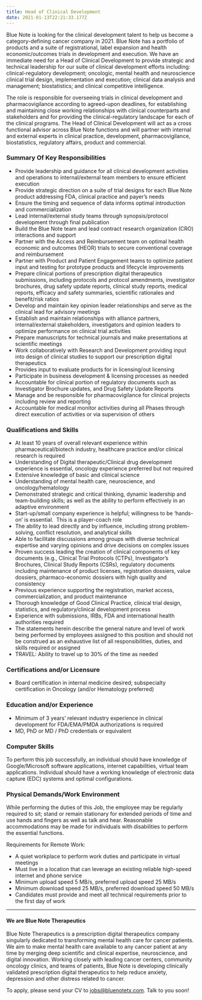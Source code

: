 ```yaml
---
title: Head of Clinical Development
date: 2021-01-13T22:21:33.177Z
---
```

Blue Note is looking for the clinical development talent to help us become a category-defining cancer company in 2021. Blue Note has a portfolio of products and a suite of registrational, label expansion and health economic/outcomes trials in development and execution. We have an immediate need for a Head of Clinical Development to provide strategic and technical leadership for our suite of clinical development efforts including: clinical-regulatory development; oncologic, mental health and neuroscience clinical trial design, implementation and execution; clinical data analysis and management; biostatistics; and clinical competitive intelligence. 

The role is responsible for overseeing trials in clinical development and pharmacovigilance according to agreed-upon deadlines, for establishing and maintaining close working relationships with clinical counterparts and stakeholders and for providing the clinical-regulatory landscape for each of the clinical programs. The Head of Clinical Development will act as a cross functional advisor across Blue Note functions and will partner with internal and external experts in clinical practice, development, pharmacovigilance, biostatistics, regulatory affairs, product and commercial. 

### Summary Of Key Responsibilities

* Provide leadership and guidance for all clinical development activities and operations to internal/external team members to ensure efficient execution
* Provide strategic direction on a suite of trial designs for each Blue Note product addressing FDA, clinical practice and payer’s needs
* Ensure the timing and sequence of data informs optimal introduction and commercialization
* Lead internal/external study teams through synopsis/protocol development through final publication
* Build the Blue Note team and lead contract research organization (CRO) interactions and support
* Partner with the Access and Reimbursement team on optimal health economic and outcomes (HEOR) trials to secure conventional coverage and reimbursement
* Partner with Product and Patient Engagement teams to optimize patient input and testing for prototype products and lifecycle improvements
* Prepare clinical portions of prescription digital therapeutics submissions, including protocols and protocol amendments, investigator brochures, drug safety update reports, clinical study reports, medical reports, efficacy and safety summaries, scientific rationales and benefit/risk ratios
* Develop and maintain key opinion leader relationships and serve as the clinical lead for advisory meetings
* Establish and maintain relationships with alliance partners, internal/external stakeholders, investigators and opinion leaders to optimize performance on clinical trial activities
* Prepare manuscripts for technical journals and make presentations at scientific meetings
* Work collaboratively with Research and Development providing input into design of clinical studies to support our prescription digital therapeutics
* Provides input to evaluate products for in licensing/out licensing
* Participate in business development & licensing processes as needed
* Accountable for clinical portion of regulatory documents such as Investigator Brochure updates, and Drug Safety Update Reports
* Manage and be responsible for pharmacovigilance for clinical projects including review and reporting
* Accountable for medical monitor activities during all Phases through direct execution of activities or via supervision of others

### Qualifications and Skills

* At least 10 years of overall relevant experience within pharmaceutical/biotech industry, healthcare practice and/or clinical research is required
* Understanding of Digital therapeutic/Clinical drug development experience is essential, oncology experience preferred but not required
* Extensive knowledge of basic and clinical science
* Understanding of mental health care, neuroscience, and oncology/hematology 
* Demonstrated strategic and critical thinking, dynamic leadership and team-building skills; as well as the ability to perform effectively in an adaptive environment
* Start-up/small company experience is helpful; willingness to be ‘hands-on’ is essential.  This is a player-coach role
* The ability to lead directly and by influence, including strong problem-solving, conflict resolution, and analytical skills
* Able to facilitate discussions among groups with diverse technical expertise and varying opinions and drive decisions on complex issues
* Proven success leading the creation of clinical components of key documents (e.g., Clinical Trial Protocols (CTPs), Investigator’s Brochures, Clinical Study Reports (CSRs), regulatory documents including maintenance of product licenses, registration dossiers, value dossiers, pharmaco-economic dossiers with high quality and consistency
* Previous experience supporting the registration, market access, commercialization, and product maintenance
* Thorough knowledge of Good Clinical Practice, clinical trial design, statistics, and regulatory/clinical development process
* Experience with submissions, IRBs, FDA and international health authorities required
* The statements herein describe the general nature and level of work being performed by employees assigned to this position and should not be construed as an exhaustive list of all responsibilities, duties, and skills required or assigned
* TRAVEL: Ability to travel up to 30% of the time as needed

### Certifications and/or Licensure

* Board certification in internal medicine desired; subspecialty certification in Oncology (and/or Hematology preferred)

### Education and/or Experience 

* Minimum of 3 years’ relevant industry experience in clinical development for FDA/EMA/PMDA authorizations is required
* MD, PhD or MD / PhD credentials or equivalent

### Computer Skills                   

To perform this job successfully, an individual should have knowledge of Google/Microsoft software applications, internet capabilities, virtual team applications. Individual should have a working knowledge of electronic data capture (EDC) systems and optimal configurations.  

### Physical Demands/Work Environment

While performing the duties of this Job, the employee may be regularly required to sit; stand or remain stationary for extended periods of time and use hands and fingers as well as talk and hear. Reasonable accommodations may be made for individuals with disabilities to perform the essential functions.

Requirements for Remote Work:

* A quiet workplace to perform work duties and participate in virtual meetings
* Must live in a location that can leverage an existing reliable high-speed internet and phone service
* Minimum upload speed 5 MB/s, preferred upload speed 25 MB/s
* Minimum download speed 25 MB/s, preferred download speed 50 MB/s
* Candidates must provide and meet all technical requirements prior to the first day of work

- - -

#### We are Blue Note Therapeutics

Blue Note Therapeutics is a prescription digital therapeutics company singularly dedicated to transforming mental health care for cancer patients. We aim to make mental health care available to any cancer patient at any time by merging deep scientific and clinical expertise, neuroscience, and digital innovation. Working closely with leading cancer centers, community oncology clinics, and teams of patients, Blue Note is developing clinically validated prescription digital therapeutics to help reduce anxiety, depression and other distress related to cancer.

To apply, please send your CV to [jobs@bluenotetx.com](mailto:jobs@bluenotetx.com).  Talk to you soon!